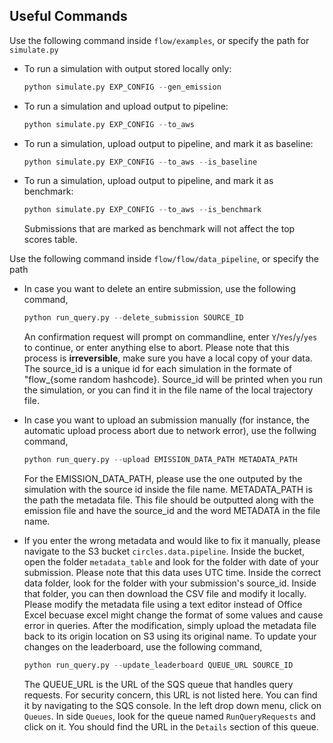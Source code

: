 ## Useful Commands

Use the following command inside `flow/examples`, or specify the path for `simulate.py`

* To run a simulation with output stored locally only:

    ```python
    python simulate.py EXP_CONFIG --gen_emission
    ```

* To run a simulation and upload output to pipeline:

    ```python
    python simulate.py EXP_CONFIG --to_aws
    ```

* To run a simulation, upload output to pipeline, and mark it as baseline:

    ```python
    python simulate.py EXP_CONFIG --to_aws --is_baseline
    ```

* To run a simulation, upload output to pipeline, and mark it as benchmark:

    ```python
    python simulate.py EXP_CONFIG --to_aws --is_benchmark
    ```
    Submissions that are marked as benchmark will not affect the top scores table.


Use the following command inside `flow/flow/data_pipeline`, or specify the path

* In case you want to delete an entire submission, use the following command,

    ```python
    python run_query.py --delete_submission SOURCE_ID
    ```

    An confirmation request will prompt on commandline, enter `Y`/`Yes`/`y`/`yes` to continue,
    or enter anything else to abort. Please note that this process is **irreversible**,
    make sure you have a local copy of your data. The source_id is a unique id for each simulation
    in the formate of "flow_{some random hashcode}. Source_id will be printed when you run the simulation,
    or you can find it in the file name of the local trajectory file.

* In case you want to upload an submission manually
(for instance, the automatic upload process abort due to network error),
use the follwing command,

    ```python
    python run_query.py --upload EMISSION_DATA_PATH METADATA_PATH
    ```

    For the EMISSION_DATA_PATH, please use the one outputed by the simulation with the source id inside the file name.
    METADATA_PATH is the path the metadata file. This file should be outputted along with the emission file and have the source_id
    and the word METADATA in the file name.

* If you enter the wrong metadata and would like to fix it manually, please navigate to the S3 bucket `circles.data.pipeline`.
Inside the bucket, open the folder `metadata_table` and look for the folder with date of your submission. Please note that this
data uses UTC time. Inside the correct data folder, look for the folder with your submission's source_id.
Inside that folder, you can then download the CSV file and modify it locally. Please modify the metadata file using a text editor
instead of Office Excel becuase excel might change the format of some values and cause error in queries. After the modification,
simply upload the metadata file back to its origin location on S3 using its original name. To update your changes on the leaderboard, use the following command,

    ```python
    python run_query.py --update_leaderboard QUEUE_URL SOURCE_ID
    ```

    The QUEUE_URL is the URL of the SQS queue that handles query requests. For security concern, this URL is not listed here. You can find it by navigating to the SQS console. In the left drop down menu, click on `Queues`. In side `Queues`, look for the queue named `RunQueryRequests` and click on it. You should find the URL in the `Details` section of this queue.
